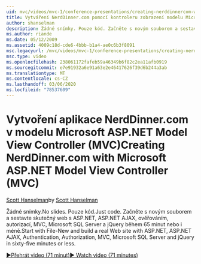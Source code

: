 ```yaml
---
uid: mvc/videos/mvc-1/conference-presentations/creating-nerddinnercom-with-microsoft-aspnet-model-view-controller-mvc
title: Vytváření NerdDinner.com pomocí kontroleru zobrazení modelu Microsoft ASP.NET (MVC) | Microsoft Docs
author: shanselman
description: Žádné snímky. Pouze kód. Začněte s novým souborem a sestavte skutečný web pomocí ASP.NET, ASP.NET AJAX, ověřování, autorizace, MVC, Microsoft SQL Server a...
ms.author: riande
ms.date: 05/12/2009
ms.assetid: 4009c18d-cde6-4bbb-b1a4-ae0c6b3f8091
msc.legacyurl: /mvc/videos/mvc-1/conference-presentations/creating-nerddinnercom-with-microsoft-aspnet-model-view-controller-mvc
msc.type: video
ms.openlocfilehash: 238061172fafeb59a46349b6f82c2ea11afb0919
ms.sourcegitcommit: e7e91932a6e91a63e2e46417626f39d6b244a3ab
ms.translationtype: MT
ms.contentlocale: cs-CZ
ms.lasthandoff: 03/06/2020
ms.locfileid: "78537609"
---
```

# <a name="creating-nerddinnercom-with-microsoft-aspnet-model-view-controller-mvc"></a><span data-ttu-id="35650-105">Vytvoření aplikace NerdDinner.com v modelu Microsoft ASP.NET Model View Controller (MVC)</span><span class="sxs-lookup"><span data-stu-id="35650-105">Creating NerdDinner.com with Microsoft ASP.NET Model View Controller (MVC)</span></span>

<span data-ttu-id="35650-106">[Scott Hanselman](https://github.com/shanselman)</span><span class="sxs-lookup"><span data-stu-id="35650-106">by [Scott Hanselman](https://github.com/shanselman)</span></span>

<span data-ttu-id="35650-107">Žádné snímky.</span><span class="sxs-lookup"><span data-stu-id="35650-107">No slides.</span></span> <span data-ttu-id="35650-108">Pouze kód.</span><span class="sxs-lookup"><span data-stu-id="35650-108">Just code.</span></span> <span data-ttu-id="35650-109">Začněte s novým souborem a sestavte skutečný web s ASP.NET, ASP.NET AJAX, ověřováním, autorizací, MVC, Microsoft SQL Server a jQuery během 65 minut nebo i méně.</span><span class="sxs-lookup"><span data-stu-id="35650-109">Start with File-New and build a real Web site with ASP.NET, ASP.NET AJAX, Authentication, Authorization, MVC, Microsoft SQL Server and jQuery in sixty-five minutes or less.</span></span>

[<span data-ttu-id="35650-110">&#9654;Přehrát video (71 minut)</span><span class="sxs-lookup"><span data-stu-id="35650-110">&#9654; Watch video (71 minutes)</span></span>](https://channel9.msdn.com/Blogs/ASP-NET-Site-Videos/creating-nerddinnercom-with-microsoft-aspnet-model-view-controller-mvc)
